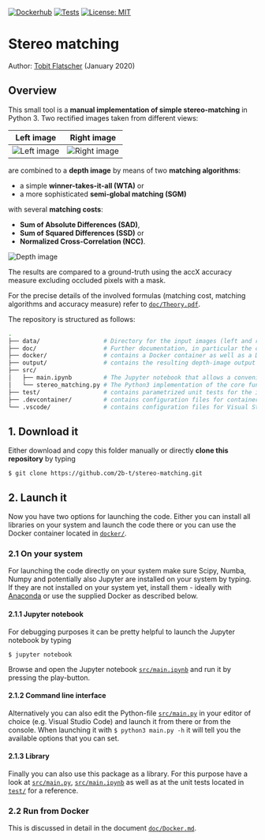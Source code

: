 [![Dockerhub](https://github.com/2b-t/stereo-matching/actions/workflows/update-dockerhub.yml/badge.svg)](https://github.com/2b-t/stereo-matching/actions/workflows/update-dockerhub.yml) [![Tests](https://github.com/2b-t/stereo-matching/actions/workflows/run-tests.yml/badge.svg)](https://github.com/2b-t/stereo-matching/actions/workflows/run-tests.yml) [![License: MIT](https://img.shields.io/badge/License-MIT-yellow.svg)](https://opensource.org/licenses/MIT)

# Stereo matching

Author: [Tobit Flatscher](https://github.com/2b-t) (January 2020)



## Overview

This small tool is a **manual implementation of simple stereo-matching** in Python 3. Two rectified images taken from different views:

Left image             |  Right image
:-------------------------:|:-------------------------:
![Left image](/data/Adirondack_left.png) | ![Right image](/data/Adirondack_right.png)

are combined to a **depth image** by means of two **matching algorithms**:

- a simple **winner-takes-it-all (WTA)** or 
- a more sophisticated **semi-global matching (SGM)**

with several **matching costs**:

- **Sum of Absolute Differences (SAD)**,
- **Sum of Squared Differences (SSD)** or
- **Normalized Cross-Correlation (NCC)**.

![Depth image](/output/Adirondack_NCC_SGM_D70_R3_accX0,92.jpg)

The results are compared to a ground-truth using the accX accuracy measure excluding occluded pixels with a mask.

For the precise details of the involved formulas (matching cost, matching algorithms and accuracy measure) refer to [`doc/Theory.pdf`](./doc/Theory.pdf).

The repository is structured as follows:

```bash
.
├── data/                  # Directory for the input images (left and right eye)
├── doc/                   # Further documentation, in particular the computational approach
├── docker/                # contains a Docker container as well as a Docker-Compose configuration file
├── output/                # contains the resulting depth-image output
├── src/
│   ├── main.ipynb         # The Jupyter notebook that allows a convenient access to the underlying Python functions
│   └── stereo_matching.py # The Python3 implementation of the core functions with Scipy, Scimage, Numba, Numpy and Matplotlib
├── test/                  # contains parametrized unit tests for the implementations
├── .devcontainer/         # contains configuration files for containers in Visual Studio Code
└── .vscode/               # contains configuration files for Visual Studio Code
```



## 1. Download it
Either download and copy this folder manually or directly **clone this repository** by typing
```
$ git clone https://github.com/2b-t/stereo-matching.git
```


## 2. Launch it

Now you have two options for launching the code. Either you can install all libraries on your system and launch the code there or you can use the Docker container located in [`docker/`](./docker/).

### 2.1 On your system

For launching the code directly on your system make sure Scipy, Numba, Numpy and potentially also Jupyter are installed on your system by typing. If they are not installed on your system yet, install them - ideally with [Anaconda](https://www.anaconda.com/distribution/) or use the supplied Docker as described below.

#### 2.1.1 Jupyter notebook

For debugging purposes it can be pretty helpful to launch the Jupyter notebook by typing

```
$ jupyter notebook
```
Browse and open the Jupyter notebook [`src/main.ipynb`](./src/main.ipynb) and run it by pressing the play-button.

#### 2.1.2 Command line interface

Alternatively you can also edit the Python-file [`src/main.py`](./src/main.py) in your editor of choice (e.g. Visual Studio Code) and launch it from there or from the console. When launching it with `$ python3 main.py -h` it will tell you the available options that you can set.

#### 2.1.3 Library

Finally you can also use this package as a library. For this purpose have a look at [`src/main.py`](./src/main.py), [`src/main.ipynb`](./src/main.ipynb) as well as at the unit tests located in [`test/`](./test/) for a reference.

### 2.2 Run from Docker

This is discussed in detail in the document [`doc/Docker.md`](./doc/Docker.md).
